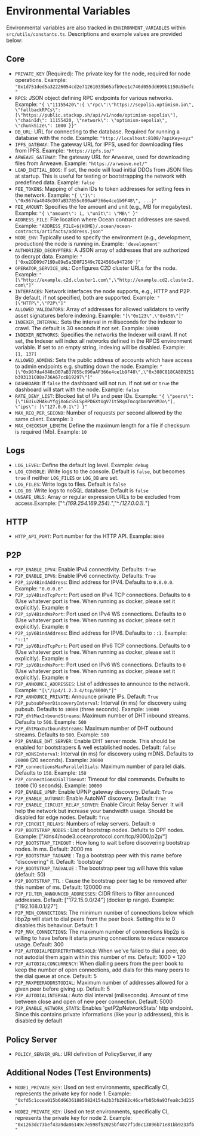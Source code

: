 # Environmental Variables

Environmental variables are also tracked in `ENVIRONMENT_VARIABLES` within `src/utils/constants.ts`. Descriptions and example values are provided below:

## Core

- `PRIVATE_KEY` (Required): The private key for the node, required for node operations. Example: `"0x1d751ded5a32226054cd2e71261039b65afb9ee1c746d055dd699b1150a5befc"`
- `RPCS`: JSON object defining RPC endpoints for various networks. Example: `"{ \"11155420\":{ \"rpc\":\"https://sepolia.optimism.io\", \"fallbackRPCs\": [\"https://public.stackup.sh/api/v1/node/optimism-sepolia\"], \"chainId\": 11155420, \"network\": \"optimism-sepolia\", \"chunkSize\": 1000 }}"`
- `DB_URL`: URL for connecting to the database. Required for running a database with the node. Example: `"http://localhost:8108/?apiKey=xyz"`
- `IPFS_GATEWAY`: The gateway URL for IPFS, used for downloading files from IPFS. Example: `"https://ipfs.io/"`
- `ARWEAVE_GATEWAY`: The gateway URL for Arweave, used for downloading files from Arweave. Example: `"https://arweave.net/"`
- `LOAD_INITIAL_DDOS`: If set, the node will load initial DDOs from JSON files at startup. This is useful for testing or bootstrapping the network with predefined data. Example: `false`
- `FEE_TOKENS`: Mapping of chain IDs to token addresses for setting fees in the network. Example: `"{ \"1\": \"0x967da4048cD07aB37855c090aAF366e4ce1b9F48\", ...}"`
- `FEE_AMOUNT`: Specifies the fee amount and unit (e.g., MB for megabytes). Example: `"{ \"amount\": 1, \"unit\": \"MB\" }"`
- `ADDRESS_FILE`: File location where Ocean contract addresses are saved. Example: `"ADDRESS_FILE=${HOME}/.ocean/ocean-contracts/artifacts/address.json"`
- `NODE_ENV`: Typically used to specify the environment (e.g., development, production) the node is running in. Example: `'development'`
- `AUTHORIZED_DECRYPTERS`: A JSON array of addresses that are authorized to decrypt data. Example: `"['0xe2DD09d719Da89e5a3D0F2549c7E24566e947260']"`
- `OPERATOR_SERVICE_URL`: Configures C2D cluster URLs for the node. Example: `"[\"http://example.c2d.cluster1.com\",\"http://example.cd2.cluster2.com\"]"`
- `INTERFACES`: Network interfaces the node supports, e.g., HTTP and P2P. By default, if not specified, both are supported. Example: `"[\"HTTP\",\"P2P\"]"`
- `ALLOWED_VALIDATORS`: Array of addresses for allowed validators to verify asset signatures before indexing. Example: `"[\"0x123\",\"0x456\"]"`
- `INDEXER_INTERVAL`: Sets the interval in milliseconds for the indexer to crawl. The default is 30 seconds if not set. Example: `10000`
- `INDEXER_NETWORKS`: Specifies the networks the Indexer will crawl. If not set, the Indexer will index all networks defined in the RPCS environment variable. If set to an empty string, indexing will be disabled. Example: `[1, 137]`
- `ALLOWED_ADMINS`: Sets the public address of accounts which have access to admin endpoints e.g. shutting down the node. Example: `"[\"0x967da4048cD07aB37855c090aAF366e4ce1b9F48\",\"0x388C818CA8B9251b393131C08a736A67ccB19297\"]"`
- `DASHBOARD`: If `false` the dashboard will not run. If not set or `true` the dashboard will start with the node. Example: `false`
- `RATE_DENY_LIST`: Blocked list of IPs and peer IDs. Example: `"{ \"peers\": [\"16Uiu2HAkuYfgjXoGcSSLSpRPD6XtUgV71t5RqmTmcqdbmrWY9MJo\"], \"ips\": [\"127.0.0.1\"] }"`
- `MAX_REQ_PER_SECOND`: Number of requests per second allowed by the same client. Example: `3`
- `MAX_CHECKSUM_LENGTH`: Define the maximum length for a file if checksum is required (Mb). Example: `10`

## Logs

- `LOG_LEVEL`: Define the default log level. Example: `debug`
- `LOG_CONSOLE`: Write logs to the console. Default is `false`, but becomes `true` if neither `LOG_FILES` or `LOG_DB` are set.
- `LOG_FILES`: Write logs to files. Default is `false`
- `LOG_DB`: Write logs to noSQL database. Default is `false`
- `UNSAFE_URLS`: Array or regular expression URLs to be excluded from access.Example: ["^.*(169.254.169.254).*","^.*(127.0.0.1).*"]

## HTTP

- `HTTP_API_PORT`: Port number for the HTTP API. Example: `8000`

## P2P

- `P2P_ENABLE_IPV4`: Enable IPv4 connectivity. Defaults: `True`
- `P2P_ENABLE_IPV6`: Enable IPv6 connectivity. Defaults: `True`
- `P2P_ipV4BindAddress`: Bind address for IPV4. Defaults to `0.0.0.0`. Example: `"0.0.0.0"`
- `P2P_ipV4BindTcpPort`: Port used on IPv4 TCP connections. Defaults to `0` (Use whatever port is free. When running as docker, please set it explicitly). Example: `0`
- `P2P_ipV4BindWsPort`: Port used on IPv4 WS connections. Defaults to `0` (Use whatever port is free. When running as docker, please set it explicitly). Example: `0`
- `P2P_ipV6BindAddress`: Bind address for IPV6. Defaults to `::1`. Example: `"::1"`
- `P2P_ipV6BindTcpPort`: Port used on IPv6 TCP connections. Defaults to `0` (Use whatever port is free. When running as docker, please set it explicitly). Example: `0`
- `P2P_ipV6BindWsPort`: Port used on IPv6 WS connections. Defaults to `0` (Use whatever port is free. When running as docker, please set it explicitly). Example: `0`
- `P2P_ANNOUNCE_ADDRESSES`: List of addresses to announce to the network. Example: `"[\"/ip4/1.2.3.4/tcp/8000\"]"`
- `P2P_ANNOUNCE_PRIVATE`: Announce private IPs. Default: `True`
- `P2P_pubsubPeerDiscoveryInterval`: Interval (in ms) for discovery using pubsub. Defaults to `10000` (three seconds). Example: `10000`
- `P2P_dhtMaxInboundStreams`: Maximum number of DHT inbound streams. Defaults to `500`. Example: `500`
- `P2P_dhtMaxOutboundStreams`: Maximum number of DHT outbound streams. Defaults to `500`. Example: `500`
- `P2P_ENABLE_DHT_SERVER`: Enable DHT server mode. This should be enabled for bootstrapers & well established nodes. Default: `false`
- `P2P_mDNSInterval`: Interval (in ms) for discovery using mDNS. Defaults to `20000` (20 seconds). Example: `20000`
- `P2P_connectionsMaxParallelDials`: Maximum number of parallel dials. Defaults to `150`. Example: `150`
- `P2P_connectionsDialTimeout`: Timeout for dial commands. Defaults to `10000` (10 seconds). Example: `10000`
- `P2P_ENABLE_UPNP`: Enable UPNP gateway discovery. Default: `True`
- `P2P_ENABLE_AUTONAT`: Enable AutoNAT discovery. Default: `True`
- `P2P_ENABLE_CIRCUIT_RELAY_SERVER`: Enable Circuit Relay Server. It will help the network but increase your bandwidth usage. Should be disabled for edge nodes. Default: `True`
- `P2P_CIRCUIT_RELAYS`: Numbers of relay servers. Default: `0`
- `P2P_BOOTSTRAP_NODES` : List of bootstrap nodes. Defults to OPF nodes. Example: ["/dns4/node3.oceanprotocol.com/tcp/9000/p2p/"]
- `P2P_BOOTSTRAP_TIMEOUT` : How long to wait before discovering bootstrap nodes. In ms. Default: 2000 ms
- `P2P_BOOTSTRAP_TAGNAME` : Tag a bootstrap peer with this name before "discovering" it. Default: 'bootstrap'
- `P2P_BOOTSTRAP_TAGVALUE` : The bootstrap peer tag will have this value (default: 50)
- `P2P_BOOTSTRAP_TTL` : Cause the bootstrap peer tag to be removed after this number of ms. Default: 120000 ms
- `P2P_FILTER_ANNOUNCED_ADDRESSES`: CIDR filters to filter announced addresses. Default: ["172.15.0.0/24"] (docker ip range). Example: ["192.168.0.1/27"]
- `P2P_MIN_CONNECTIONS`: The minimum number of connections below which libp2p will start to dial peers from the peer book. Setting this to 0 disables this behaviour. Default: 1
- `P2P_MAX_CONNECTIONS`: The maximum number of connections libp2p is willing to have before it starts pruning connections to reduce resource usage. Default: 300
- `P2P_AUTODIALPEERRETRYTHRESHOLD`: When we've failed to dial a peer, do not autodial them again within this number of ms. Default: 1000 \* 120
- `P2P_AUTODIALCONCURRENCY`: When dialling peers from the peer book to keep the number of open connections, add dials for this many peers to the dial queue at once. Default: 5
- `P2P_MAXPEERADDRSTODIAL`: Maximum number of addresses allowed for a given peer before giving up. Default: 5
- `P2P_AUTODIALINTERVAL`: Auto dial interval (miliseconds). Amount of time between close and open of new peer connection. Default: 5000
- `P2P_ENABLE_NETWORK_STATS`: Enables 'getP2pNetworkStats' http endpoint. Since this contains private informations (like your ip addresses), this is disabled by default

## Policy Server

- `POLICY_SERVER_URL`: URI definition of PolicyServer, if any

## Additional Nodes (Test Environments)

- `NODE1_PRIVATE_KEY`: Used on test environments, specifically CI, represents the private key for node 1. Example: `"0xfd5c1ccea015b6d663618850824154a3b3fb2882c46cefb05b9a93fea8c3d215"`
- `NODE2_PRIVATE_KEY`: Used on test environments, specifically CI, represents the private key for node 2. Example: `"0x1263dc73bef43a9da06149c7e598f52025bf4027f1d6c13896b71e81bb9233fb"`
